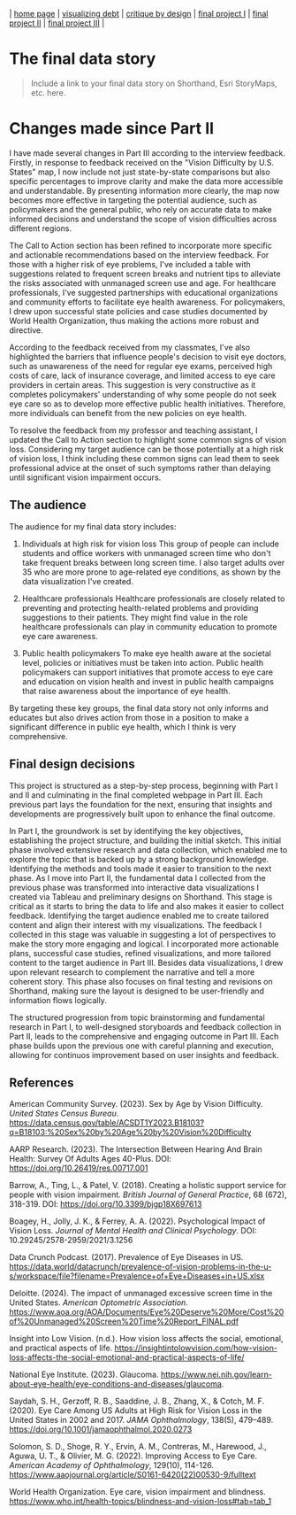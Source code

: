 | [home page](https://bingjie6.github.io/tswd-portfolio/) | [visualizing debt](visualizing-government-debt) | [critique by design](critique-by-design) | [final project I](final-project-part-one) | [final project II](final-project-part-two) | [final project III](final-project-part-three) |

# The final data story
> Include a link to your final data story on Shorthand, Esri StoryMaps, etc. here. 

# Changes made since Part II
I have made several changes in Part III according to the interview feedback. Firstly, in response to feedback received on the "Vision Difficulty by U.S. States" map, I now include not just state-by-state comparisons but also specific percentages to improve clarity and make the data more accessible and understandable. By presenting information more clearly, the map now becomes more effective in targeting the potential audience, such as policymakers and the general public, who rely on accurate data to make informed decisions and understand the scope of vision difficulties across different regions.

The Call to Action section has been refined to incorporate more specific and actionable recommendations based on the interview feedback. For those with a higher risk of eye problems, I've included a table with suggestions related to frequent screen breaks and nutrient tips to alleviate the risks associated with unmanaged screen use and age. For healthcare professionals, I've suggested partnerships with educational organizations and community efforts to facilitate eye health awareness. For policymakers, I drew upon successful state policies and case studies documented by World Health Organization, thus making the actions more robust and directive.

According to the feedback received from my classmates, I've also highlighted the barriers that influence people's decision to visit eye doctors, such as unawareness of the need for regular eye exams, perceived high costs of care, lack of insurance coverage, and limited access to eye care providers in certain areas. This suggestion is very constructive as it completes policymakers' understanding of why some people do not seek eye care so as to develop more effective public health initiatives. Therefore, more individuals can benefit from the new policies on eye health.

To resolve the feedback from my professor and teaching assistant, I updated the Call to Action section to highlight some common signs of vision loss. Considering my target audience can be those potentially at a high risk of vision loss, I think including these common signs can lead them to seek professional advice at the onset of such symptoms rather than delaying until significant vision impairment occurs.

## The audience
The audience for my final data story includes:

1. Individuals at high risk for vision loss
This group of people can include students and office workers with unmanaged screen time who don't take frequent breaks between long screen time. I also target adults over 35 who are more prone to age-related eye conditions, as shown by the data visualization I've created.

2. Healthcare professionals
Healthcare professionals are closely related to preventing and protecting health-related problems and providing suggestions to their patients. They might find value in the role healthcare professionals can play in community education to promote eye care awareness.

3. Public health policymakers
To make eye health aware at the societal level, policies or initiatives must be taken into action. Public health policymakers can support initiatives that promote access to eye care and education on vision health and invest in public health campaigns that raise awareness about the importance of eye health.

By targeting these key groups, the final data story not only informs and educates but also drives action from those in a position to make a significant difference in public eye health, which I think is very comprehensive.

## Final design decisions
This project is structured as a step-by-step process, beginning with Part I and II and culminating in the final completed webpage in Part III. Each previous part lays the foundation for the next, ensuring that insights and developments are progressively built upon to enhance the final outcome.

In Part I, the groundwork is set by identifying the key objectives, establishing the project structure, and building the initial sketch. This initial phase involved extensive research and data collection, which enabled me to explore the topic that is backed up by a strong background knowledge. Identifying the methods and tools made it easier to transition to the next phase. As I move into Part II, the fundamental data I collected from the previous phase was transformed into interactive data visualizations I created via Tableau and preliminary designs on Shorthand. This stage is critical as it starts to bring the data to life and also makes it easier to collect feedback. Identifying the target audience enabled me to create tailored content and align their interest with my visualizations. The feedback I collected in this stage was valuable in suggesting a lot of perspectives to make the story more engaging and logical. I incorporated more actionable plans, successful case studies, refined visualizations, and more tailored content to the target audience in Part III. Besides data visualizations, I drew upon relevant research to complement the narrative and tell a more coherent story. This phase also focuses on final testing and revisions on Shorthand, making sure the layout is designed to be user-friendly and information flows logically.

The structured progression from topic brainstorming and fundamental research in Part I, to well-designed storyboards and feedback collection in Part II, leads to the comprehensive and engaging outcome in Part III. Each phase builds upon the previous one with careful planning and execution, allowing for continuos improvement based on user insights and feedback.

## References

American Community Survey. (2023). Sex by Age by Vision Difficulty. *United States Census Bureau*. https://data.census.gov/table/ACSDT1Y2023.B18103?q=B18103:%20Sex%20by%20Age%20by%20Vision%20Difficulty

AARP Research. (2023). The Intersection Between Hearing And Brain Health: Survey Of Adults Ages 40-Plus. DOI: https://doi.org/10.26419/res.00717.001

Barrow, A., Ting, L., & Patel, V. (2018). Creating a holistic support service for people with vision impairment. *British Journal of General Practice*, 68 (672), 318-319. DOI: https://doi.org/10.3399/bjgp18X697613

Boagey, H., Jolly, J. K., & Ferrey, A. A. (2022). Psychological Impact of Vision Loss. *Journal of Mental Health and Clinical Psychology*. DOI: 10.29245/2578-2959/2021/3.1256

Data Crunch Podcast. (2017). Prevalence of Eye Diseases in US. https://data.world/datacrunch/prevalence-of-vision-problems-in-the-u-s/workspace/file?filename=Prevalence+of+Eye+Diseases+in+US.xlsx

Deloitte. (2024). The impact of unmanaged excessive screen time in the United States. *American Optometric Association*. https://www.aoa.org/AOA/Documents/Eye%20Deserve%20More/Cost%20of%20Unmanaged%20Screen%20Time%20Report_FINAL.pdf

Insight into Low Vision. (n.d.). How vision loss affects the social, emotional, and practical aspects of life. https://insightintolowvision.com/how-vision-loss-affects-the-social-emotional-and-practical-aspects-of-life/

National Eye Institute. (2023). Glaucoma. https://www.nei.nih.gov/learn-about-eye-health/eye-conditions-and-diseases/glaucoma.

Saydah, S. H., Gerzoff, R. B., Saaddine, J. B., Zhang, X., & Cotch, M. F. (2020). Eye Care Among US Adults at High Risk for Vision Loss in the United States in 2002 and 2017. *JAMA Ophthalmology*, 138(5), 479–489. https://doi.org/10.1001/jamaophthalmol.2020.0273

Solomon, S. D., Shoge, R. Y., Ervin, A. M., Contreras, M., Harewood, J., Aguwa, U. T., & Olivier, M. G. (2022). Improving Access to Eye Care. *American Academy of Ophthalmology*, 129(10), 114-126. https://www.aaojournal.org/article/S0161-6420(22)00530-9/fulltext

World Health Organization. Eye care, vision impairment and blindness. https://www.who.int/health-topics/blindness-and-vision-loss#tab=tab_1
